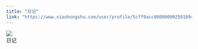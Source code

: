```yaml
---
title: "日记"
link: "https://www.xiaohongshu.com/user/profile/5cff9acc0000000025018949/"
---
```


<img src="http://sns-webpic-qc.xhscdn.com/202409111443/aa2a084ed9430c207e8a3e6cab0e749d/1040g2sg3118j5pv76c105n7vjb69b2a93ookmv8!nc_n_nwebp_mw_1" /><br />日记
